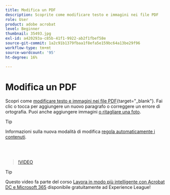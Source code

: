 ```yaml
---
title: Modifica un PDF
description: Scoprite come modificare testo e immagini nei file PDF
role: User
product: adobe acrobat
level: Beginner
thumbnail: 35493.jpg
exl-id: a420293a-c85b-41f1-9922-ab2f1fbef58e
source-git-commit: 1a2c91b1379fbaa1f8efa5e159bc64a13be29f96
workflow-type: tm+mt
source-wordcount: '95'
ht-degree: 16%

---
```


# Modifica un PDF

Scopri come [modificare testo e immagini nei file PDF](https://www.adobe.com/it/acrobat/online/pdf-editor.html){target=&quot;_blank&quot;}. Fai clic o tocca per aggiungere un nuovo paragrafo o correggere un errore di ortografia. Puoi anche aggiungere immagini [o ritagliare una foto](https://www.adobe.com/it/acrobat/online/crop-pdf.html).

>[!TIP]
>
>Informazioni sulla nuova modalità di modifica [regola automaticamente i contenuti](auto-adjust-layout.md).

<br> 

>[!VIDEO](https://video.tv.adobe.com/v/35493?hidetitle=true)

>[!TIP]
>
>Questo video fa parte del corso [Lavora in modo più intelligente con Acrobat DC e Microsoft 365](https://experienceleague.adobe.com/?recommended=Acrobat-U-1-2021.microsoft365) disponibile gratuitamente ad Experience League!
